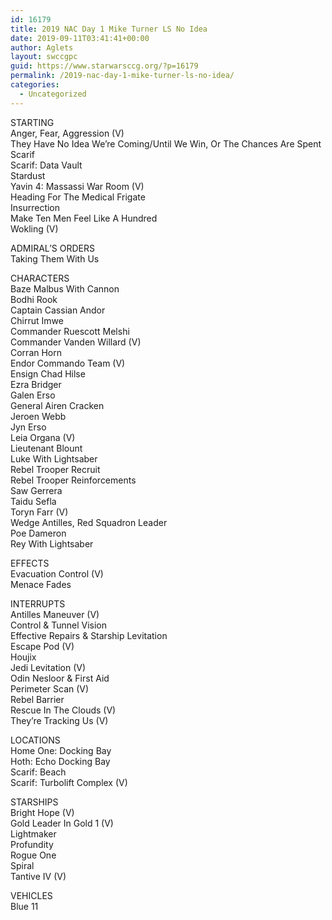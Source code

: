 ```yaml
---
id: 16179
title: 2019 NAC Day 1 Mike Turner LS No Idea
date: 2019-09-11T03:41:41+00:00
author: Aglets
layout: swccgpc
guid: https://www.starwarsccg.org/?p=16179
permalink: /2019-nac-day-1-mike-turner-ls-no-idea/
categories:
  - Uncategorized
---
```

STARTING  
Anger, Fear, Aggression (V)  
They Have No Idea We&#8217;re Coming/Until We Win, Or The Chances Are Spent  
Scarif  
Scarif: Data Vault  
Stardust  
Yavin 4: Massassi War Room (V)  
Heading For The Medical Frigate  
Insurrection  
Make Ten Men Feel Like A Hundred  
Wokling (V)

ADMIRAL’S ORDERS  
Taking Them With Us

CHARACTERS  
Baze Malbus With Cannon  
Bodhi Rook  
Captain Cassian Andor  
Chirrut Imwe  
Commander Ruescott Melshi  
Commander Vanden Willard (V)  
Corran Horn  
Endor Commando Team (V)  
Ensign Chad Hilse  
Ezra Bridger  
Galen Erso  
General Airen Cracken  
Jeroen Webb  
Jyn Erso  
Leia Organa (V)  
Lieutenant Blount  
Luke With Lightsaber  
Rebel Trooper Recruit  
Rebel Trooper Reinforcements  
Saw Gerrera  
Taidu Sefla  
Toryn Farr (V)  
Wedge Antilles, Red Squadron Leader  
Poe Dameron  
Rey With Lightsaber

EFFECTS  
Evacuation Control (V)  
Menace Fades

INTERRUPTS  
Antilles Maneuver (V)  
Control & Tunnel Vision  
Effective Repairs & Starship Levitation  
Escape Pod (V)  
Houjix  
Jedi Levitation (V)  
Odin Nesloor & First Aid&nbsp;  
Perimeter Scan (V)  
Rebel Barrier  
Rescue In The Clouds (V)  
They&#8217;re Tracking Us (V)

LOCATIONS  
Home One: Docking Bay  
Hoth: Echo Docking Bay  
Scarif: Beach  
Scarif: Turbolift Complex (V)

STARSHIPS  
Bright Hope (V)  
Gold Leader In Gold 1 (V)  
Lightmaker  
Profundity  
Rogue One  
Spiral  
Tantive IV (V)

VEHICLES  
Blue 11